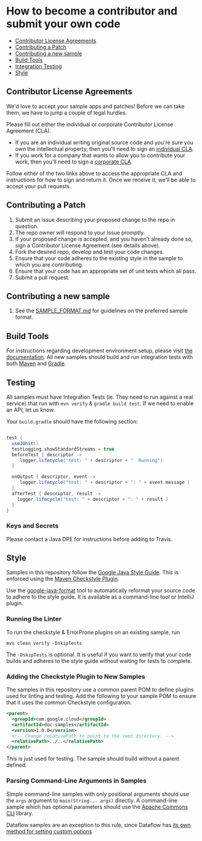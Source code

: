 # How to become a contributor and submit your own code

* [Contributor License Agreements](#Contributor-License-Agreements)
* [Contributing a Patch](#Contributing-a-Patch)
* [Contributing a new sample](#Contributing-a-new-sample)
* [Build Tools](#build-tools)
* [Integration Testing](#testing)
* [Style](#Style)

## Contributor License Agreements

We'd love to accept your sample apps and patches! Before we can take them, we
have to jump a couple of legal hurdles.

Please fill out either the individual or corporate Contributor License Agreement
(CLA).

  * If you are an individual writing original source code and you're sure you
    own the intellectual property, then you'll need to sign an [individual
    CLA](https://developers.google.com/open-source/cla/individual).
  * If you work for a company that wants to allow you to contribute your work,
    then you'll need to sign a [corporate
    CLA](https://developers.google.com/open-source/cla/corporate).

Follow either of the two links above to access the appropriate CLA and
instructions for how to sign and return it. Once we receive it, we'll be able to
accept your pull requests.

## Contributing a Patch

1. Submit an issue describing your proposed change to the repo in question.
1. The repo owner will respond to your issue promptly.
1. If your proposed change is accepted, and you haven't already done so, sign a
   Contributor License Agreement (see details above).
1. Fork the desired repo, develop and test your code changes.
1. Ensure that your code adheres to the existing style in the sample to which
   you are contributing.
1. Ensure that your code has an appropriate set of unit tests which all pass.
1. Submit a pull request.

## Contributing a new sample

1. See the [SAMPLE_FORMAT.md](SAMPLE_FORMAT.md) for guidelines on the preferred sample format. 


## Build Tools

For instructions regarding development environment setup, please visit [the documentation](https://cloud.google.com/java/docs/setup). All new samples should build and run integration tests with both [Maven](https://maven.apache.org/) and [Gradle](https://gradle.org/).

## Testing

All samples must have Integration Tests (ie. They need to run against a real service) that run with
`mvn verify` & `gradle build test`.  If we need to enable an API, let us know.

Your `build.gradle` should have the following section:

```groovy

test {
  useJUnit()
  testLogging.showStandardStreams = true
  beforeTest { descriptor ->
     logger.lifecycle("test: " + descriptor + "  Running")
  }

  onOutput { descriptor, event ->
     logger.lifecycle("test: " + descriptor + ": " + event.message )
  }
  afterTest { descriptor, result ->
    logger.lifecycle("test: " + descriptor + ": " + result )
  }
}
```

### Keys and Secrets

Please contact a Java DPE for instructions before adding to Travis.

## Style

Samples in this repository follow the [Google Java Style Guide][java-style].
This is enforced using the [Maven Checkstyle Plugin][checkstyle-plugin].

[java-style]: https://google.github.io/styleguide/javaguide.html
[checkstyle-plugin]: https://maven.apache.org/plugins/maven-checkstyle-plugin/

Use the [google-java-format][google-java-format] tool to automatically reformat
your source code to adhere to the style guide. It is available as a command-line
tool or IntelliJ plugin.

[google-java-format]: https://github.com/google/google-java-format

### Running the Linter

To run the checkstyle & ErrorProne plugins on an existing sample, run

```shell
mvn clean verify -DskipTests
```

The `-DskipTests` is optional. It is useful if you want to verify that your code
builds and adheres to the style guide without waiting for tests to complete.

### Adding the Checkstyle Plugin to New Samples

The samples in this repository use a common parent POM to define plugins used
for linting and testing. Add the following to your sample POM to ensure that it
uses the common Checkstyle configuration.

```xml
<parent>
  <groupId>com.google.cloud</groupId>
  <artifactId>doc-samples</artifactId>
  <version>1.0.0</version>
  <!-- Change relativePath to point to the root directory. -->
  <relativePath>../..</relativePath>
</parent>
```

This is just used for testing. The sample should build without a parent defined.

### Parsing Command-Line Arguments in Samples

Simple command-line samples with only positional arguments should use the
`args` argument to `main(String... args)` directly. A command-line sample
which has optional parameters should use the [Apache Commons
CLI](https://commons.apache.org/proper/commons-cli/index.html) library.

Dataflow samples are an exception to this rule, since Dataflow has [its own
method for setting custom
options](https://cloud.google.com/dataflow/pipelines/specifying-exec-params)

